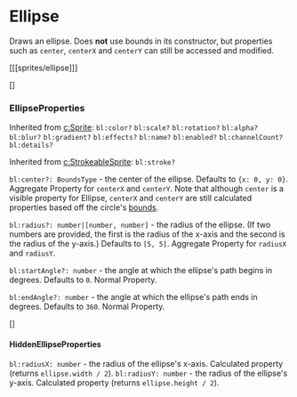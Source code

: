 # Ellipse 

Draws an ellipse. Does **not** use bounds in its constructor, but properties such as `center`, `centerX` and `centerY` can still be accessed and modified.

[[[sprites/ellipse]]]

[]
### EllipseProperties

Inherited from [c:Sprite](): `bl:color?` `bl:scale?` `bl:rotation?` `bl:alpha?` `bl:blur?` `bl:gradient?` `bl:effects?` `bl:name?` `bl:enabled?` `bl:channelCount?` `bl:details?`

Inherited from [c:StrokeableSprite](): `bl:stroke?`

`bl:center?: BoundsType` - the center of the ellipse. Defaults to `{x: 0, y: 0}`. Aggregate Property for `centerX` and `centerY`. Note that although `center` is a visible property for Ellipse, `centerX` and `centerY` are still calculated properties based off the circle's [bounds]().

`bl:radius?: number|[number, number]` - the radius of the ellipse. (If two numbers are provided, the first is the radius of the x-axis and the second is the radius of the y-axis.) Defaults to `[5, 5]`. Aggregate Property for `radiusX` and `radiusY`.

`bl:startAngle?: number` - the angle at which the ellipse's path begins in degrees. Defaults to `0`. Normal Property.

`bl:endAngle?: number` - the angle at which the ellipse's path ends in degrees. Defaults to `360`. Normal Property.

[]
#### HiddenEllipseProperties

`bl:radiusX: number` - the radius of the ellipse's x-axis. Calculated property (returns `ellipse.width / 2`).
`bl:radiusY: number` - the radius of the ellipse's y-axis. Calculated property (returns `ellipse.height / 2`).
